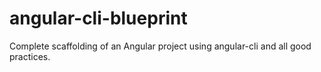 # angular-cli-blueprint
Complete scaffolding of an Angular project using angular-cli and all good practices. 

